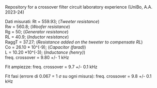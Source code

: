 Repository for a crossover filter circuit laboratory experience (UniBo, A.A. 2023-24)

Dati misurati:
Rt = 559.93; (*Tweeter resistance*)\
Rw = 560.8; (*Woofer resistance*)\
Rg = 50; (*Generator resistance*)\
RL = 40.9; (*Inductor resistance*)\
RaggT = 37.27; (*Resistance added on the tweeter to compensate RL*)\
Co = 26.10 * 10^(-9); (*Capacitor (farad)*)\
L = 10.20 *10^(-3); (*Inductance (henry)*)\
freq. crossover = 9.80 +/- 1 kHz

Fit ampiezze:
freq. crossover = 9.7 +/- 0.1 kHz

Fit fasi (errore di 0.067 = 1 $\sigma$ su ogni misura):
freq. crossover = 9.8 +/- 0.1 kHz
